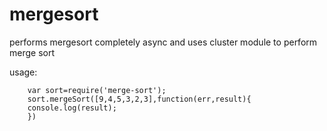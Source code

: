 mergesort
=========

performs mergesort completely async and uses cluster module to perform merge sort</br>

usage:</br>

        var sort=require('merge-sort');
        sort.mergeSort([9,4,5,3,2,3],function(err,result){
        console.log(result);
        })
